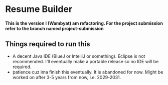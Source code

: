 # Resume Builder 
#### This is the version I (Wambyat) am refactoring. For the project submission refer to the branch named project-submission
## Things required to run this
- A decent Java IDE (BlueJ or InteliiJ or something). Eclipse is not recommended. I'll eventually make a portable release so no IDE will be required.
- patience cuz ima finish this eventually. It is abandoned for now. Might be worked on after 3-5 years from now, i.e. 2029-2031.

